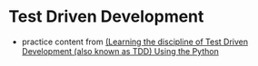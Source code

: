 # Test Driven Development
- practice content from [(Learning the discipline of Test Driven Development (also known as TDD) Using the Python](udemy.com)
